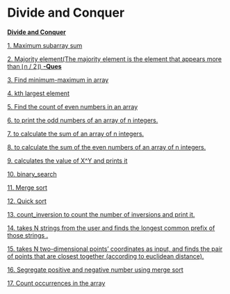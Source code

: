 # **Divide and Conquer**

**[Divide and Conquer](DivideAndConquer.cpp)**

[1. Maximum subarray sum](1_Maximum_Subarray.cpp)

[2. Majority element(The majority element is the element that appears more than ⌊n / 2⌋) ](2_Magority_element.cpp) **[-Ques](https://leetcode.com/problems/majority-element/description/)**

[3. Find minimum-maximum in array](3_Find_Min_Max.cpp)

[4. kth largest element]()

[5. Find the count of even numbers in an array](5_Count_even_number.cpp)

[6. to print the odd numbers of an array of n integers.](6_print_Odd_Number.cpp)

[7. to calculate the sum of an array of n integers.](7_Sum_of_number.cpp)

[8. to calculate the sum of the even numbers of an array of n integers.](8_Sum_of_even_number.cpp)

[9. calculates the value of X^Y  and prints it]()

[10. binary_search]()

[11. Merge sort]()

[12. Quick sort]()

[13. count_inversion to count the number of inversions and print it.]()

[14. takes N strings from the user and finds the longest common prefix of those strings .]()

[15. takes N two-dimensional points’ coordinates as input, and finds the pair of points that are closest together (according to euclidean distance).]()

[16. Segregate positive and negative number using merge sort]()

[17. Count occurrences in the array]()

